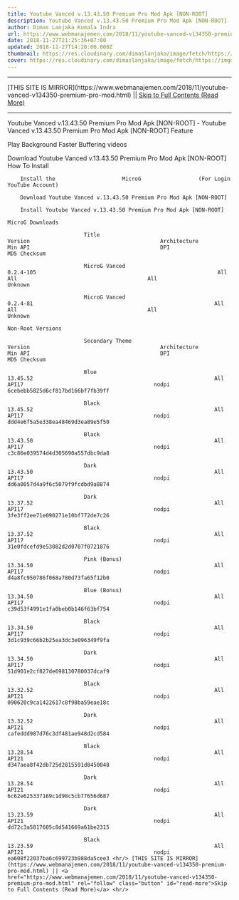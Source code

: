 ```yaml
---
title: Youtube Vanced v.13.43.50 Premium Pro Mod Apk [NON-ROOT]
description: Youtube Vanced v.13.43.50 Premium Pro Mod Apk [NON-ROOT]
author: Dimas Lanjaka Kumala Indra
url: https://www.webmanajemen.com/2018/11/youtube-vanced-v134350-premium-pro-mod.html
date: 2018-11-27T21:25:36+07:00
updated: 2018-11-27T14:20:00.000Z
thumbnail: https://res.cloudinary.com/dimaslanjaka/image/fetch/https://imgdb.net/images/4380.png
cover: https://res.cloudinary.com/dimaslanjaka/image/fetch/https://imgdb.net/images/4380.png
---
```


<hr/> [THIS SITE IS MIRROR](https://www.webmanajemen.com/2018/11/youtube-vanced-v134350-premium-pro-mod.html) || <a href="https://www.webmanajemen.com/2018/11/youtube-vanced-v134350-premium-pro-mod.html" rel="follow" class="button" id="read-more">Skip to Full Contents (Read More)</a> <hr/> Youtube Vanced v.13.43.50 Premium Pro Mod Apk [NON-ROOT] - Youtube Vanced v.13.43.50 Premium Pro Mod Apk [NON-ROOT] Feature

Play Background
Faster Buffering videos

Download Youtube Vanced v.13.43.50 Premium Pro Mod Apk [NON-ROOT]
     How To Install 
    
        Install the                     MicroG                  (For Login YouTube Account)     
    
        Download Youtube Vanced v.13.43.50 Premium Pro Mod Apk [NON-ROOT]    
    
        Install Youtube Vanced v.13.43.50 Premium Pro Mod Apk [NON-ROOT]    

    MicroG Downloads 
            
                            Title                                         Version                                         Architecture                                         Min API                                         DPI                                         MD5 Checksum                     
        
                            MicroG Vanced                                                             0.2.4-105                                                         All                                         All                                         All                                         Unknown                     
        
                            MicroG Vanced                                                             0.2.4-81                                                         All                                         All                                         All                                         Unknown                     
    
    Non-Root Versions 
            
                            Secondary Theme                                         Version                                         Architecture                                         Min API                                         DPI                                         MD5 Checksum                     
        
                            Blue                                                             13.45.52                                                         All                                         API17                                         nodpi                                         6cebebb5825d6cf817bd166bf7fb39ff                     
        
                            Black                                                             13.45.52                                                         All                                         API17                                         nodpi                                         ddd4e6f5a5e338ea48469d3ea89e5f50                     
        
                            Black                                                             13.43.50                                                         All                                         API17                                         nodpi                                         c3c86e039574d4d305690a557dbc9da8                     
        
                            Dark                                                             13.43.50                                                         All                                         API17                                         nodpi                                         dd6a0057d4a9f6c5079f9fcdbd9a8874                     
        
                            Dark                                                             13.37.52                                                         All                                         API17                                         nodpi                                         3fe3ff2ee71e090271e10bf772de7c26                     
        
                            Black                                                             13.37.52                                                         All                                         API17                                         nodpi                                         31e0fdcefd9e53082d2d0707f0721876                     
        
                            Pink (Bonus)                                                             13.34.50                                                         All                                         API17                                         nodpi                                         d4a8fc950786f068a780d73fa65f12b0                     
        
                            Blue (Bonus)                                                             13.34.50                                                         All                                         API17                                         nodpi                                         c39d53f4991e1fa0beb0b146f63bf754                     
        
                            Black                                                             13.34.50                                                         All                                         API17                                         nodpi                                         3d1c939c66b2b25ea3dc3e096349f9fa                     
        
                            Dark                                                             13.34.50                                                         All                                         API17                                         nodpi                                         51d901e2cf827de698130780037dcaf9                     
        
                            Black                                                             13.32.52                                                         All                                         API21                                         nodpi                                         090620c9ca1422617c8f98ba59eae18c                     
        
                            Dark                                                             13.32.52                                                         All                                         API21                                         nodpi                                         cafeddd987d76c3df481ae948d2cd584                     
        
                            Black                                                             13.28.54                                                         All                                         API21                                         nodpi                                         d347aea8f42db725d2815591d8450048                     
        
                            Dark                                                             13.28.54                                                         All                                         API21                                         nodpi                                         6c62e625337169c1d98c5cb77656d687                     
        
                            Dark                                                             13.23.59                                                         All                                         API21                                         nodpi                                         dd72c3a5817605c8d541669a61be2315                     
        
                            Black                                                             13.23.59                                                         All                                         API21                                         nodpi                                         ea608f22037ba6c699723b988da5cee3 <hr/> [THIS SITE IS MIRROR](https://www.webmanajemen.com/2018/11/youtube-vanced-v134350-premium-pro-mod.html) || <a href="https://www.webmanajemen.com/2018/11/youtube-vanced-v134350-premium-pro-mod.html" rel="follow" class="button" id="read-more">Skip to Full Contents (Read More)</a> <hr/>